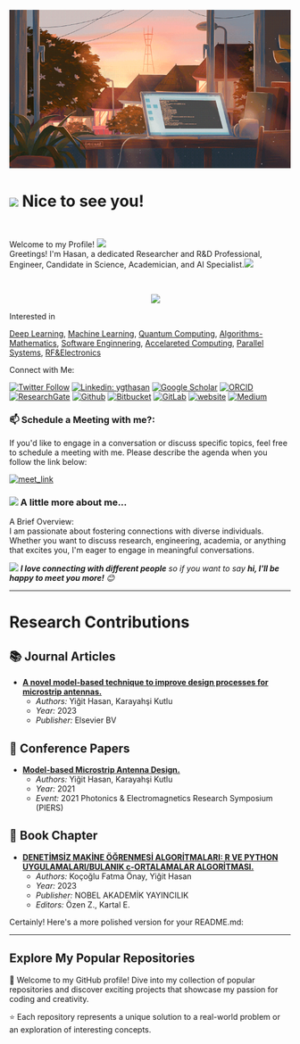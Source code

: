 

![](header.gif)

<h1><img src="https://emojis.slackmojis.com/emojis/images/1531849430/4246/blob-sunglasses.gif?1531849430" width="30"/>  Nice to see you!</h1>

<br>
<p>Welcome to my Profile! <img src="https://media.giphy.com/media/12oufCB0MyZ1Go/giphy.gif" width="50"></h2> </br> Greetings! I'm Hasan, a dedicated Researcher and R&D Professional, Engineer, Candidate in Science, Academician, and AI Specialist.</a><img src="https://media.giphy.com/media/WUlplcMpOCEmTGBtBW/giphy.gif" width="30"> 
</em></p> <br>

<img align='right' src="https://user-images.githubusercontent.com/74038190/212741999-016fddbd-617a-4448-8042-0ecf907aea25.gif" width="250"> <br>


Interested in

[Deep Learning](), [Machine Learning](), [Quantum Computing](), [Algorithms-Mathematics](), [Software Enginnering](), [Accelareted Computing](), [Parallel Systems](),  [RF&Electronics]()



<p> Connect with Me: <br><p>



   [![Twitter Follow](https://img.shields.io/twitter/follow/misteranmol?label=Follow)](https://twitter.com/yigithasan_)
   [![Linkedin: ygthasan](https://img.shields.io/badge/LinkedIn-0A66C2?style=flat-square&logo=LinkedIn&logoColor=white&link=https://www.linkedin.com/in/anmol-p-singh/)](https://www.linkedin.com/in/ygthasan/)
   [![Google Scholar](https://img.shields.io/badge/Google%20Scholar-4285F4.svg?&style=flat-square&logo=Google-Scholar&logoColor=white)](https://scholar.google.com/citations?user=zU_84fUAAAAJ&hl)
   [![ORCID](https://img.shields.io/badge/ORCID-A6CE39.svg?&style=flat-square&logo=ORCID&logoColor=white)](https://orcid.org/0000-0002-3832-7055)
   [![ResearchGate](https://img.shields.io/badge/ResearchGate-9f65a0.svg?&style=flat-square&logo=ResearchGate&logoColor=white)](https://www.researchgate.net/profile/Hasan-Yigit-7)
   [![Github](https://img.shields.io/badge/-Github-000?style=flat&logo=Github&logoColor=white)](https://github.com/ygt22)
   [![Bitbucket](https://img.shields.io/badge/Bitbucket-0052CC.svg?&style=flat-square&logo=Bitbucket&logoColor=white&link=https://bitbucket.org/your_username)](https://bitbucket.org/ygt22)
   [![GitLab](https://img.shields.io/badge/GitLab-FC6D26.svg?&style=flat-square&logo=GitLab&logoColor=white&link=https://gitlab.com/your_username)](https://gitlab.com/ygt22)
   [![website](https://img.shields.io/badge/Website-0088CC.svg?&style=flat-square&logo=Google-Chrome&logoColor=white&link=https://anmolsingh.me/)](https://ygth.de/) 
   [![Medium](https://img.shields.io/badge/Medium-12100E.svg?&style=flat-square&logo=Medium&logoColor=white)](https://medium.com/@ygthasan)








### 📫 Schedule a Meeting with me?:


If you'd like to engage in a conversation or discuss specific topics, feel free to schedule a meeting with me. Please describe the agenda when you follow the link below:

[![meet_link](https://user-images.githubusercontent.com/15426564/144297439-f530f383-e73e-41e0-9914-a9b7d3f432e5.png)](https://calendly.com/ygt22/30min)

### <img src="https://media.giphy.com/media/VgCDAzcKvsR6OM0uWg/giphy.gif" width="50"> A little more about me...  


A Brief Overview: <br>
I am passionate about fostering connections with diverse individuals. Whether you want to discuss research, engineering, academia, or anything that excites you, I'm eager to engage in meaningful conversations.

<img src="https://media.giphy.com/media/LnQjpWaON8nhr21vNW/giphy.gif" width="60"> <em><b>I love connecting with different people</b> so if you want to say <b>hi, I'll be happy to meet you more!</b> 😊</em>

---

# Research Contributions

## 📚 Journal Articles

- [**A novel model-based technique to improve design processes for microstrip antennas.**](https://www.sciencedirect.com/science/article/abs/pii/S1434841123000444)
  - *Authors:* Yiğit Hasan, Karayahşi Kutlu
  - *Year:* 2023
  - *Publisher:* Elsevier BV

## 📝 Conference Papers

- [**Model-based Microstrip Antenna Design.**](https://ieeexplore.ieee.org/abstract/document/9694697)
  - *Authors:* Yiğit Hasan, Karayahşi Kutlu
  - *Year:* 2021
  - *Event:* 2021 Photonics & Electromagnetics Research Symposium (PIERS)

## 📖 Book Chapter

- [**DENETİMSİZ MAKİNE ÖĞRENMESİ ALGORİTMALARI: R VE PYTHON UYGULAMALARI/BULANIK c-ORTALAMALAR ALGORİTMASI.**](https://www.nobelyayin.com/)
  - *Authors:* Koçoğlu Fatma Önay, Yiğit Hasan
  - *Year:* 2023
  - *Publisher:* NOBEL AKADEMİK YAYINCILIK
  - *Editors:* Özen Z., Kartal E.



Certainly! Here's a more polished version for your README.md:

---

## Explore My Popular Repositories

🚀 Welcome to my GitHub profile! Dive into my collection of popular repositories and discover exciting projects that showcase my passion for coding and creativity. 

⭐ Each repository represents a unique solution to a real-world problem or an exploration of interesting concepts.

